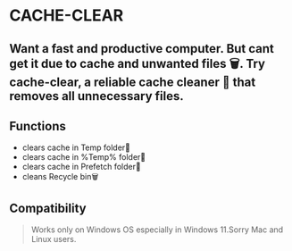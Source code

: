 # CACHE-CLEAR
## Want a fast and productive computer. But cant get it due to cache and unwanted files 🗑️. Try cache-clear, a reliable cache cleaner 🚮 that removes all unnecessary files.

## Functions

- clears cache in Temp folder📂
- clears cache in %Temp% folder📁
- clears cache in Prefetch folder📁
- cleans Recycle bin🗑️

## Compatibility
> Works only on Windows OS especially in Windows 11.Sorry Mac and Linux users.


